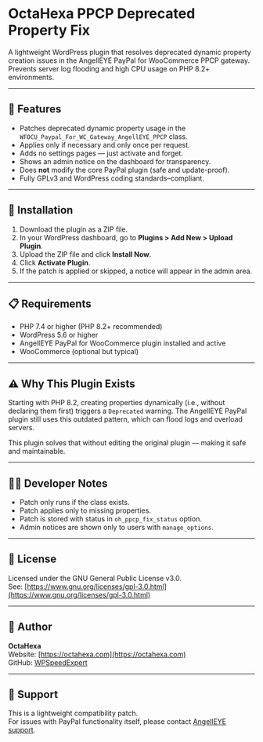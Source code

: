 # OctaHexa PPCP Deprecated Property Fix

A lightweight WordPress plugin that resolves deprecated dynamic property creation issues in the AngellEYE PayPal for WooCommerce PPCP gateway. Prevents server log flooding and high CPU usage on PHP 8.2+ environments.

---

## 🔧 Features

- Patches deprecated dynamic property usage in the `WFOCU_Paypal_For_WC_Gateway_AngellEYE_PPCP` class.
- Applies only if necessary and only once per request.
- Adds no settings pages — just activate and forget.
- Shows an admin notice on the dashboard for transparency.
- Does **not** modify the core PayPal plugin (safe and update-proof).
- Fully GPLv3 and WordPress coding standards–compliant.

---

## 🚀 Installation

1. Download the plugin as a ZIP file.
2. In your WordPress dashboard, go to **Plugins > Add New > Upload Plugin**.
3. Upload the ZIP file and click **Install Now**.
4. Click **Activate Plugin**.
5. If the patch is applied or skipped, a notice will appear in the admin area.

---

## 📋 Requirements

- PHP 7.4 or higher (PHP 8.2+ recommended)
- WordPress 5.6 or higher
- AngellEYE PayPal for WooCommerce plugin installed and active
- WooCommerce (optional but typical)

---

## ⚠️ Why This Plugin Exists

Starting with PHP 8.2, creating properties dynamically (i.e., without declaring them first) triggers a `Deprecated` warning. The AngellEYE PayPal plugin still uses this outdated pattern, which can flood logs and overload servers.

This plugin solves that without editing the original plugin — making it safe and maintainable.

---

## 🧑‍💻 Developer Notes

- Patch only runs if the class exists.
- Patch applies only to missing properties.
- Patch is stored with status in `oh_ppcp_fix_status` option.
- Admin notices are shown only to users with `manage_options`.

---

## 📝 License

Licensed under the GNU General Public License v3.0.  
See: [https://www.gnu.org/licenses/gpl-3.0.html](https://www.gnu.org/licenses/gpl-3.0.html)

---

## 👤 Author

**OctaHexa**  
Website: [https://octahexa.com](https://octahexa.com)  
GitHub: [WPSpeedExpert](https://github.com/WPSpeedExpert)

---

## 💬 Support

This is a lightweight compatibility patch.  
For issues with PayPal functionality itself, please contact [AngellEYE support](https://wordpress.org/plugins/paypal-for-woocommerce/).
